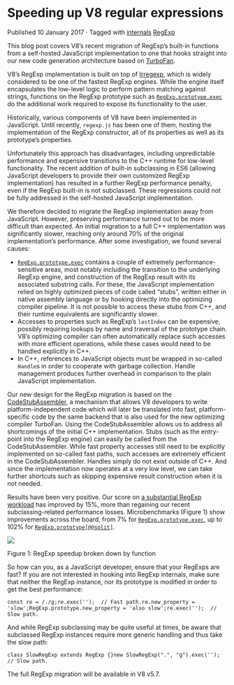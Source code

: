 Speeding up V8 regular expressions
==================================

Published 10 January 2017 · Tagged with [internals](/blog/tags/internals) [RegExp](/blog/tags/regexp)

This blog post covers V8’s recent migration of RegExp’s built-in functions from a self-hosted JavaScript implementation to one that hooks straight into our new code generation architecture based on [TurboFan](/blog/v8-release-56).

V8’s RegExp implementation is built on top of [Irregexp](https://blog.chromium.org/2009/02/irregexp-google-chromes-new-regexp.html), which is widely considered to be one of the fastest RegExp engines. While the engine itself encapsulates the low-level logic to perform pattern matching against strings, functions on the RegExp prototype such as [`RegExp.prototype.exec`](https://developer.mozilla.org/en-US/docs/Web/JavaScript/Reference/Global_Objects/RegExp/exec) do the additional work required to expose its functionality to the user.

Historically, various components of V8 have been implemented in JavaScript. Until recently, `regexp.js` has been one of them, hosting the implementation of the RegExp constructor, all of its properties as well as its prototype’s properties.

Unfortunately this approach has disadvantages, including unpredictable performance and expensive transitions to the C++ runtime for low-level functionality. The recent addition of built-in subclassing in ES6 (allowing JavaScript developers to provide their own customized RegExp implementation) has resulted in a further RegExp performance penalty, even if the RegExp built-in is not subclassed. These regressions could not be fully addressed in the self-hosted JavaScript implementation.

We therefore decided to migrate the RegExp implementation away from JavaScript. However, preserving performance turned out to be more difficult than expected. An initial migration to a full C++ implementation was significantly slower, reaching only around 70% of the original implementation’s performance. After some investigation, we found several causes:

*   [`RegExp.prototype.exec`](https://developer.mozilla.org/en-US/docs/Web/JavaScript/Reference/Global_Objects/RegExp/exec) contains a couple of extremely performance-sensitive areas, most notably including the transition to the underlying RegExp engine, and construction of the RegExp result with its associated substring calls. For these, the JavaScript implementation relied on highly optimized pieces of code called “stubs”, written either in native assembly language or by hooking directly into the optimizing compiler pipeline. It is not possible to access these stubs from C++, and their runtime equivalents are significantly slower.
*   Accesses to properties such as RegExp’s `lastIndex` can be expensive, possibly requiring lookups by name and traversal of the prototype chain. V8’s optimizing compiler can often automatically replace such accesses with more efficient operations, while these cases would need to be handled explicitly in C++.
*   In C++, references to JavaScript objects must be wrapped in so-called `Handle`s in order to cooperate with garbage collection. Handle management produces further overhead in comparison to the plain JavaScript implementation.

Our new design for the RegExp migration is based on the [CodeStubAssembler](/blog/csa), a mechanism that allows V8 developers to write platform-independent code which will later be translated into fast, platform-specific code by the same backend that is also used for the new optimizing compiler TurboFan. Using the CodeStubAssembler allows us to address all shortcomings of the initial C++ implementation. Stubs (such as the entry-point into the RegExp engine) can easily be called from the CodeStubAssembler. While fast property accesses still need to be explicitly implemented on so-called fast paths, such accesses are extremely efficient in the CodeStubAssembler. Handles simply do not exist outside of C++. And since the implementation now operates at a very low level, we can take further shortcuts such as skipping expensive result construction when it is not needed.

Results have been very positive. Our score on [a substantial RegExp workload](https://github.com/chromium/octane/blob/master/regexp.js) has improved by 15%, more than regaining our recent subclassing-related performance losses. Microbenchmarks (Figure 1) show improvements across the board, from 7% for [`RegExp.prototype.exec`](https://developer.mozilla.org/en-US/docs/Web/JavaScript/Reference/Global_Objects/RegExp/exec), up to 102% for [`RegExp.prototype[@@split]`](https://developer.mozilla.org/en-US/docs/Web/JavaScript/Reference/Global_Objects/RegExp/@@split).

![](/_img/speeding-up-regular-expressions/perf.png)

Figure 1: RegExp speedup broken down by function

So how can you, as a JavaScript developer, ensure that your RegExps are fast? If you are not interested in hooking into RegExp internals, make sure that neither the RegExp instance, nor its prototype is modified in order to get the best performance:

    const re = /./g;re.exec('');  // Fast path.re.new_property = 'slow';RegExp.prototype.new_property = 'also slow';re.exec('');  // Slow path.

And while RegExp subclassing may be quite useful at times, be aware that subclassed RegExp instances require more generic handling and thus take the slow path:

    class SlowRegExp extends RegExp {}new SlowRegExp(".", "g").exec('');  // Slow path.

The full RegExp migration will be available in V8 v5.7.